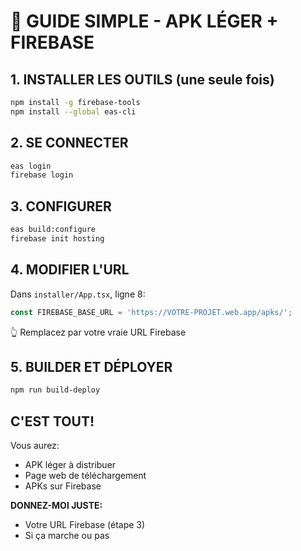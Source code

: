 # 🚀 GUIDE SIMPLE - APK LÉGER + FIREBASE

## 1. INSTALLER LES OUTILS (une seule fois)

```bash
npm install -g firebase-tools
npm install --global eas-cli
```

## 2. SE CONNECTER

```bash
eas login
firebase login
```

## 3. CONFIGURER

```bash
eas build:configure
firebase init hosting
```

## 4. MODIFIER L'URL

Dans `installer/App.tsx`, ligne 8:

```typescript
const FIREBASE_BASE_URL = 'https://VOTRE-PROJET.web.app/apks/';
```

👆 Remplacez par votre vraie URL Firebase

## 5. BUILDER ET DÉPLOYER

```bash
npm run build-deploy
```

## C'EST TOUT!

Vous aurez:

- APK léger à distribuer
- Page web de téléchargement
- APKs sur Firebase

**DONNEZ-MOI JUSTE:**

- Votre URL Firebase (étape 3)
- Si ça marche ou pas
